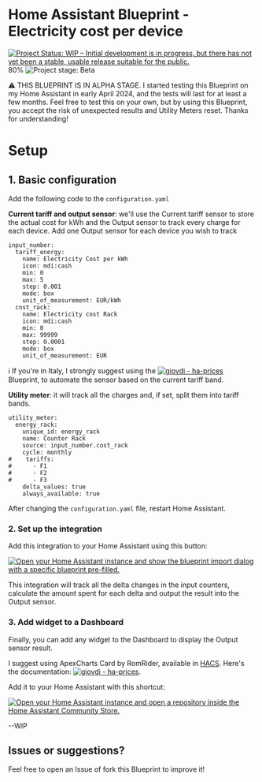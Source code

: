 # Home Assistant Blueprint - Electricity cost per device

[![Project Status: WIP – Initial development is in progress, but there has not yet been a stable, usable release suitable for the public.](https://www.repostatus.org/badges/latest/wip.svg)](https://www.repostatus.org/#wip) 80%
![Project stage: Beta](https://img.shields.io/badge/project%20stage-alpha-red.svg)

⚠️ THIS BLUEPRINT IS IN ALPHA STAGE. I started testing this Blueprint on my Home Assistant in early April 2024, and the tests will last for at least a few months. Feel free to test this on your own, but by using this Blueprint, you accept the risk of unexpected results and Utility Meters reset. Thanks for understanding!

# Setup

## 1. Basic configuration

Add the following code to the `configuration.yaml`

**Current tariff and output sensor**: we'll use the Current tariff sensor to store the actual cost for kWh and the Output sensor to track every charge for each device. Add one Output sensor for each device you wish to track
```
input_number:
  tariff_energy:
    name: Electricity Cost per kWh
    icon: mdi:cash
    min: 0
    max: 5
    step: 0.001
    mode: box
    unit_of_measurement: EUR/kWh
  cost_rack:
    name: Electricity cost Rack
    icon: mdi:cash
    min: 0
    max: 99999
    step: 0.0001
    mode: box
    unit_of_measurement: EUR
```

ℹ️ If you're in Italy, I strongly suggest using the [![giovdi - ha-prices](https://img.shields.io/static/v1?label=giovdi&message=ha-prices&color=blue&logo=github)](https://github.com/giovdi/ha-electricity-cost) Blueprint, to automate the sensor based on the current tariff band.

**Utility meter**: it will track all the charges and, if set, split them into tariff bands.
```
utility_meter:
  energy_rack:
    unique_id: energy_rack
    name: Counter Rack
    source: input_number.cost_rack
    cycle: monthly
#    tariffs:
#      - F1
#      - F2
#      - F3
    delta_values: true
    always_available: true
```

After changing the `configuration.yaml` file, restart Home Assistant.


### 2. Set up the integration

Add this integration to your Home Assistant using this button:

[![Open your Home Assistant instance and show the blueprint import dialog with a specific blueprint pre-filled.](https://my.home-assistant.io/badges/blueprint_import.svg)](https://my.home-assistant.io/redirect/blueprint_import/?blueprint_url=https%3A%2F%2Fgithub.com%2Fgiovdi%2Fha-electricity-cost%2Fedit%2Fmain%2Fhome_electricity_cost.yaml)

This integration will track all the delta changes in the input counters, calculate the amount spent for each delta and output the result into the Output sensor.

### 3. Add widget to a Dashboard

Finally, you can add any widget to the Dashboard to display the Output sensor result.

I suggest using ApexCharts Card by RomRider, available in [HACS](https://hacs.xyz/). Here's the documentation: [![giovdi - ha-prices](https://img.shields.io/static/v1?label=RomRider&message=apexcharts-card&color=blue&logo=github)](https://github.com/RomRider/apexcharts-card).

Add it to your Home Assistant with this shortcut:

[![Open your Home Assistant instance and open a repository inside the Home Assistant Community Store.](https://my.home-assistant.io/badges/hacs_repository.svg)](https://my.home-assistant.io/redirect/hacs_repository/?owner=RomRider&repository=apexcharts-card&category=plugin)

--WIP

## Issues or suggestions?

Feel free to open an Issue of fork this Blueprint to improve it!
